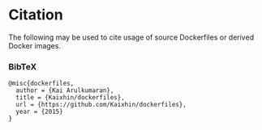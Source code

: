 Citation
========

The following may be used to cite usage of source Dockerfiles or derived Docker images.

### BibTeX
    @misc{dockerfiles,
      author = {Kai Arulkumaran},
      title = {Kaixhin/dockerfiles},
      url = {https://github.com/Kaixhin/dockerfiles},
      year = {2015}
    }

